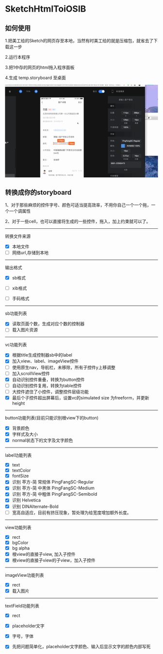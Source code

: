 # SketchHtmlToiOSIB
## 如何使用
1.把美工给的Sketch的网页存至本地，当然有时美工给的就是压缩包，就省去了下载这一步

2.运行本程序

3.把1中存的网页的html拖入程序面板

4.生成 temp.storyboard 至桌面


![](act.gif)



## 转换成你的storyboard

1、对于那些麻烦的控件字号、颜色可适当提高效率，不用你自己一个一个拖，一个一个调属性

2、对于一些cell，也可以直接将生成的一些控件，拖入，加上约束就可以了。

***
转换文件来源
- [x] 本地文件
- [ ] 网络url,存储到本地

***
输出格式
- [x] sb格式
- [ ] xib格式
- [ ] 手码格式


***
sb功能列表
- [x] 读取页面个数，生成对应个数的控制器
- [ ] 载入图片资源

***
vc功能列表
- [x] 根据title生成控制器sb中的label
- [x] 加入view、label、imageView控件
- [ ] 使用原生nav，导航栏，未移除，所有子控件y上移调整
- [ ] 加入scrollView控件
- [x] 自动识别控件重叠，转换为button控件
- [ ] 自动识别控件复用，转换为table控件
- [ ] 大控件遮住了小控件，调整控件层级功能
- [x] 最后个子控件超出屏幕后，设置vc的simulated size 为freeform，并更新height

***
button功能列表(目前只能识别根view下的button)
- [x] 背景颜色
- [x] 字样式及大小
- [x] normal状态下的文字及文字颜色

***
label功能列表
- [x] text
- [x] textColor
- [x] fontSize
- [x] 识别 苹方-简 常规体  PingFangSC-Regular
- [x] 识别 苹方-简 中黑体  PingFangSC-Medium
- [x] 识别 苹方-简 中粗体  PingFangSC-Semibold
- [x] 识别 Helvetica
- [x] 识别 DINAlternate-Bold
- [ ] 宽高自适应，目前有挤压现象，暂处理为给宽度增加额外长度。

***
view功能列表
- [x] rect
- [x] bgColor
- [x] bg alpha
- [x] 根view的直接子view, 加入子控件
- [x] 根view的直接子view的子view，加入子控件

***
imageView功能列表
- [x] rect
- [x] 载入图片

***
textField功能列表
- [x] rect
- [x] placeholder文字
- [x] 字号，字体
- [x] 先把问题简单化，placeholder文字颜色、输入后显示文字的颜色内部写死

